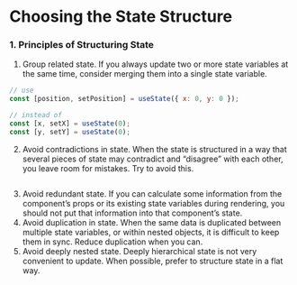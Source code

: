 # Choosing the State Structure

### 1. Principles of Structuring State

1. Group related state. If you always update two or more state variables at the same time, consider merging them into a
   single state variable.
```js
// use 
const [position, setPosition] = useState({ x: 0, y: 0 });

// instead of
const [x, setX] = useState(0);
const [y, setY] = useState(0);
```
2. Avoid contradictions in state. When the state is structured in a way that several pieces of state may contradict and
   “disagree” with each other, you leave room for mistakes. Try to avoid this.
```js

```
3. Avoid redundant state. If you can calculate some information from the component’s props or its existing state
   variables during rendering, you should not put that information into that component’s state.
4. Avoid duplication in state. When the same data is duplicated between multiple state variables, or within nested
   objects, it is difficult to keep them in sync. Reduce duplication when you can.
5. Avoid deeply nested state. Deeply hierarchical state is not very convenient to update. When possible, prefer to
   structure state in a flat way.

